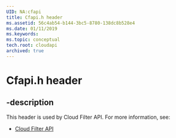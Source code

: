 ```yaml
---
UID: NA:cfapi
title: Cfapi.h header
ms.assetid: 56c4ab54-b144-3bc5-8780-138dc8b528e4
ms.date: 01/11/2019
ms.keywords: 
ms.topic: conceptual
tech.root: cloudapi
archived: true
---
```


# Cfapi.h header


## -description


This header is used by Cloud Filter API. For more information, see:

- [Cloud Filter API](../_cloudapi/index.md)

